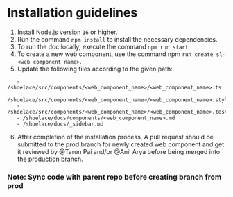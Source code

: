 # Installation guidelines 

1. Install Node.js version `16` or higher.
2. Run the command `npm install` to install the necessary dependencies.
3. To run the doc locally, execute the command `npm run start`.
4. To create a new web component, use the command npm `run create sl-<web_component_name>`.
5. Update the following files according to the given path:
 ```
    - /shoelace/src/components/<web_component_name>/<web_component_name>.ts
    - /shoelace/src/components/<web_component_name>/<web_component_name>.styles.ts
    - /shoelace/src/components/<web_component_name>/<web_component_name>.test.ts
    - /shoelace/docs/components/<web_component_name>.md
    - /shoelace/docs/_sidebar.md
  ```
    
6. After completion of the installation process, A pull request should be submitted to the prod branch for newly created web component and get it reviewed by @Tarun Pai and/or @Anil Arya before being merged into the production branch.


### Note: Sync code with parent repo before creating branch from prod
